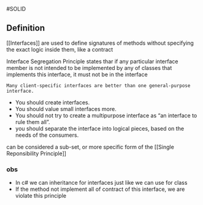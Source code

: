 #SOLID 

## Definition

[[Interfaces]] are used to define signatures of methods without specifying the exact logic inside them, like a contract

Interface Segregation Principle states thar if any particular interface member is not intended to be implemented by any of classes that implements this interface, it must not be in the interface


	Many client-specific interfaces are better than one general-purpose interface.

- You should create interfaces.
- You should value small interfaces more.
- You should not try to create a multipurpose interface as “an interface to rule them all”.
-  you should separate the interface into logical pieces, based on the needs of the consumers.

can be considered a sub-set, or more specific form of the [[Single Reponsibility Principle]]
### obs

- In c# we can inheritance for interfaces just like we can use for class
- If the method not implement all of contract of this interface, we are violate this principle

